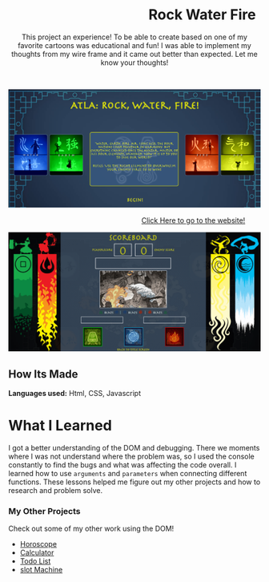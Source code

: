 # &emsp;&emsp;&emsp;&emsp;&emsp;&emsp;&emsp;&emsp;&emsp;&emsp;Rock Water Fire

<p align="center">
  This project an experience! To be able to create based on one of my favorite cartoons was educational and fun! I was able to implement my thoughts from my wire frame and it came out better than expected. Let me know your thoughts!
</p>
&emsp;
<p align="center">
<img src="https://github.com/DashlinS/rock-water-fire/blob/master/gifs/ATLA-begin.png" width="700">
</p>

&emsp;&emsp;&emsp;&emsp;&emsp;&emsp;&emsp;&emsp;&emsp;&emsp;&emsp;&emsp;&emsp;&emsp;&emsp;&emsp;&emsp;&emsp;&emsp;[Click Here to go to the website!](https://atla-rockwaterfire.netlify.app/)

<p align="center">
<img src="https://github.com/DashlinS/rock-water-fire/blob/master/gifs/ATLA-play.gif" width="700">
</p>

## How Its Made 

**Languages used:** Html, CSS, Javascript

# What I Learned

I got a better understanding of the DOM and debugging. There we moments where I was not understand where the problem was, so I used the console constantly to find the bugs and what was affecting the code overall. 
I learned how to use `arguments` and `parameters` when connecting different functions. These lessons helped me figure out my other projects and how to research and problem solve.


### My Other Projects 

Check out some of my other work using the DOM!

* [Horoscope](https://github.com/DashlinS/Horoscope)
* [Calculator](https://github.com/DashlinS/calculator)
* [Todo List](https://github.com/DashlinS/ToDo_List)
* [slot Machine](https://github.com/DashlinS/SlotMachine)

